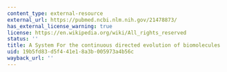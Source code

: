 ```yaml
---
content_type: external-resource
external_url: https://pubmed.ncbi.nlm.nih.gov/21478873/
has_external_license_warning: true
license: https://en.wikipedia.org/wiki/All_rights_reserved
status: ''
title: A System For the continuous directed evolution of biomolecules
uid: 19b5fd83-d5f4-41e1-8a3b-005973a4b56c
wayback_url: ''
---
```

